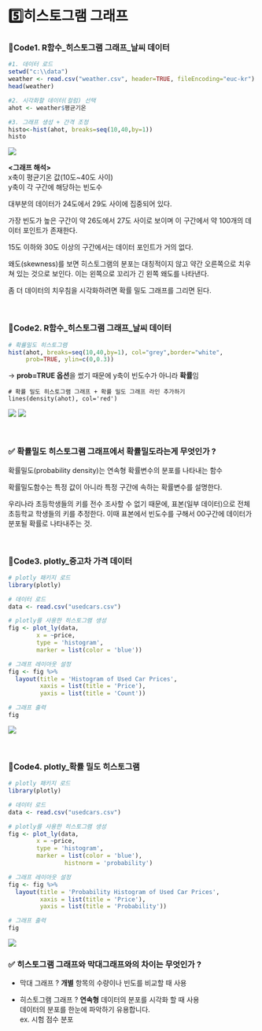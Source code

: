 # 5️⃣히스토그램 그래프

### 📍Code1. R함수_히스토그램 그래프_날씨 데이터  
```r
#1. 데이터 로드
setwd("c:\\data")
weather <- read.csv("weather.csv", header=TRUE, fileEncoding="euc-kr")
head(weather)

#2. 시각화할 데이터(컬럼) 선택
ahot <- weather$평균기온

#3. 그래프 생성 + 간격 조정
histo<-hist(ahot, breaks=seq(10,40,by=1))
histo
```
<img src="image/_5-1.png">  

**<그래프 해석>**  
x축이 평균기온 값(10도~40도 사이)   
y축이 각 구간에 해당하는 빈도수  

대부분의 데이터가 24도에서 29도 사이에 집중되어 있다.  

가장 빈도가 높은 구간이 약 26도에서 27도 사이로 보이며 이 구간에서 약 100개의 데이터 포인트가 존재한다.   

15도 이하와 30도 이상의 구간에서는 데이터 포인트가 거의 없다.   

왜도(skewness)를 보면 히스토그램의 분포는 대칭적이지 않고 약간 오른쪽으로 치우쳐 있는 것으로 보인다. 이는 왼쪽으로 꼬리가 긴 왼쪽 왜도를 나타낸다.   

좀 더 데이터의 치우침을 시각화하려면 확률 밀도 그래프를 그리면 된다.  

&nbsp;


### 📍Code2. R함수_히스토그램 그래프_날씨 데이터  
```r
# 확률밀도 히스토그램
hist(ahot, breaks=seq(10,40,by=1), col="grey",border="white", 
     prob=TRUE, ylin=c(0,0.3))
```     
-> **prob=TRUE 옵션**을 썼기 때문에 y축이 빈도수가 아니라 **확률**임     
```
# 확률 밀도 히스토그램 그래프 + 확률 밀도 그래프 라인 추가하기
lines(density(ahot), col='red')
```
<img src="image/_5-2.png">  

<img src="image/_5-3.png">  


&nbsp;


### ✅ 확률밀도 히스토그램 그래프에서 확률밀도라는게 무엇인가 ?

확률밀도(probability density)는 연속형 확률변수의 분포를 나타내는 함수 

확률밀도함수는 특정 값이 아니라 특정 구간에 속하는 확률변수를 설명한다.   

우리나라 초등학생들의 키를 전수 조사할 수 없기 때문에, 표본(일부 데이터)으로 전체 초등학교 학생들의 키를 추정한다. 이때 표본에서 빈도수를 구해서 00구간에 데이터가 분포될 확률로 나타내주는 것.

&nbsp;



### 📍Code3. plotly_중고차 가격 데이터

```r
# plotly 패키지 로드
library(plotly)

# 데이터 로드
data <- read.csv("usedcars.csv")

# plotly를 사용한 히스토그램 생성
fig <- plot_ly(data,
		x = ~price,
		type = 'histogram',
		marker = list(color = 'blue'))

# 그래프 레이아웃 설정
fig <- fig %>%
  layout(title = 'Histogram of Used Car Prices',
         xaxis = list(title = 'Price'),
         yaxis = list(title = 'Count'))

# 그래프 출력
fig
```
<img src="image/_5-4.png">  


&nbsp;


### 📍Code4. plotly_확률 밀도 히스토그램 

```r
# plotly 패키지 로드
library(plotly)

# 데이터 로드
data <- read.csv("usedcars.csv")

# plotly를 사용한 히스토그램 생성
fig <- plot_ly(data,
		x = ~price,
		type = 'histogram',
		marker = list(color = 'blue'), 
                histnorm = 'probability')

# 그래프 레이아웃 설정
fig <- fig %>%
  layout(title = 'Probability Histogram of Used Car Prices',
         xaxis = list(title = 'Price'),
         yaxis = list(title = 'Probability'))

# 그래프 출력
fig
```

<img src="image/_5-5.png">  


### ✅ 히스토그램 그래프와 막대그래프와의 차이는 무엇인가 ?

- 막대 그래프 ? **개별** 항목의 수량이나 빈도를 비교할 때 사용  
- 히스토그램 그래프 ? **연속형** 데이터의 분포를 시각화 할 때 사용  
  데이터의 분포를 한눈에 파악하기 유용합니다.   
  ex. 시험 점수 분포

  &nbsp;
